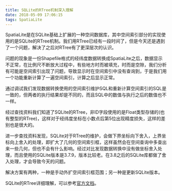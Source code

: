 ```yaml
---
title: SQLite的RTree机制深入理解
date: 2018-05-09 17:06:15
tags: SpatiaLite
---
```


SpatiaLite是在SQLite基础上扩展的一种空间数据库，其中空间索引部分的实现使用的是SQLite的RTree机制。我们用RTree已经有一段时间了，但是今天还是遇到了一个问题，解决了之后对RTree有了更深层次的认识。

问题的现象是一份Shapefile格式的经纬度数据转换成SpatiaLite之后，数据显示不正常，在比例尺不断放大过程中，有些地方时而被填充，时而是空隙，我们分析有可能是空间索引出现了问题，导致显示时在空间索引中没有查询到，于是我们用一个功能重新计算了一遍空间索引，计算之后显示正常。

通过调试我们发现数据转换使用的空间索引维护SQL和重新计算空间索引的SQL是一致的，但两者的执行结果却是不同的，而且SQL中的数值与执行之后的数值也不一样。

经过查找资料我们知道了SQLite的RTree，非ID字段使用的是Float类型存储的(也有整型的RTree)，这样对于经纬度坐标在小数点后第5位出现精度损失，这样的差别也是很大的。

进一步查找资料发现，SQLite对于RTree的维护，会做下界坐标向下舍入，上界坐标向上舍入的处理，即扩大了几何的空间索引框，这样虽然会在空间查询中多查出来一些几何，但也不会有什么影响。经过对比发现数据转换中没有做坐标舍入处理，而且使用的SQLite版本是3.7.9，版本比较老。在3.8之后的SQLite库都做了舍入处理，才会导致今天的问题。

解决方案有两种，一种是手动外扩空间索引框范围；另一种是更新SQLite版本。

SQLite的RTree详细理解，可以参考[官方文档](https://sqlite.org/rtree.html)。